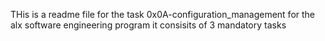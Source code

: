 THis is a readme file for the task 0x0A-configuration_management for the alx software engineering program it consisits of 3 mandatory tasks

